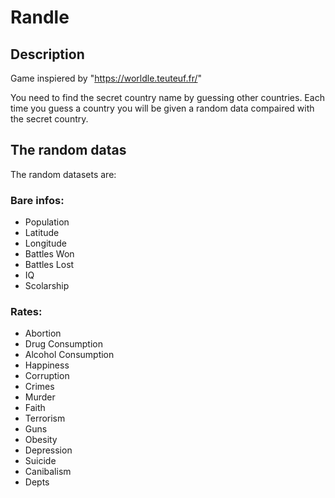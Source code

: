 # Randle

## Description

Game inspiered by "https://worldle.teuteuf.fr/"

You need to find the secret country name by guessing other countries. Each time you guess a country you will be given a random data compaired with the secret country.

## The random datas

The random datasets are:

### Bare infos:

- Population
- Latitude
- Longitude
- Battles Won
- Battles Lost
- IQ
- Scolarship

### Rates:

- Abortion
- Drug Consumption
- Alcohol Consumption
- Happiness
- Corruption
- Crimes
- Murder
- Faith
- Terrorism
- Guns
- Obesity
- Depression
- Suicide
- Canibalism
- Depts
